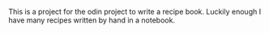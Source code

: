 This is a project for the odin project to write a recipe book. Luckily enough I have many recipes written by hand in a notebook.